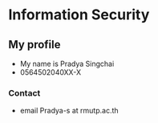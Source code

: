# Information Security

## My profile
- My name is Pradya Singchai
- 0564502040XX-X
### Contact
- email Pradya-s at rmutp.ac.th
